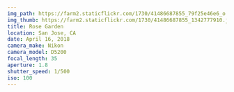 ```yaml
---
img_path: https://farm2.staticflickr.com/1730/41486687855_79f25e46e6_o.jpg
img_thumb: https://farm2.staticflickr.com/1730/41486687855_1342777910.jpg
title: Rose Garden
location: San Jose, CA
date: April 16, 2018
camera_make: Nikon
camera_model: D5200
focal_length: 35
aperture: 1.8
shutter_speed: 1/500
iso: 100
---
```



